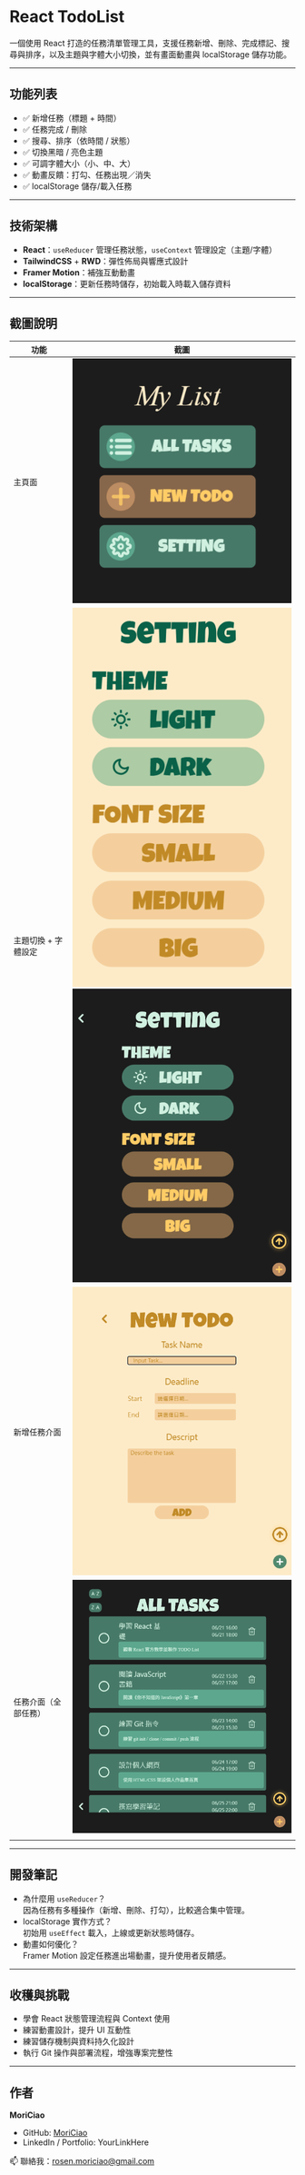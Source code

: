 # React TodoList

一個使用 React 打造的任務清單管理工具，支援任務新增、刪除、完成標記、搜尋與排序，以及主題與字體大小切換，並有畫面動畫與 localStorage 儲存功能。

---

## 功能列表

- ✅ 新增任務（標題 + 時間）
- ✅ 任務完成 / 刪除
- ✅ 搜尋、排序（依時間 / 狀態）
- ✅ 切換黑暗 / 亮色主題
- ✅ 可調字體大小（小、中、大）
- ✅ 動畫反饋：打勾、任務出現／消失
- ✅ localStorage 儲存/載入任務

---

## 技術架構

- **React**：`useReducer` 管理任務狀態，`useContext` 管理設定（主題/字體）
- **TailwindCSS** + **RWD**：彈性佈局與響應式設計
- **Framer Motion**：補強互動動畫
- **localStorage**：更新任務時儲存，初始載入時載入儲存資料

---

## 截圖說明

| 功能                 | 截圖                                                                             |
| -------------------- | -------------------------------------------------------------------------------- |
| 主頁面               | ![首頁畫面](/readme/Screenshot-1.png)                                            |
| 主題切換 + 字體設定  | ![主題切換](/readme/Screenshot-2-1.png)<br>![字體設定](/readme/Screenshot-2.png) |
| 新增任務介面         | ![新增任務](/readme/Screenshot-3.png)                                            |
| 任務介面（全部任務） | ![全部任務](/readme/Screenshot-4.png)                                            |
|                      |

---

## 開發筆記

- 為什麼用 `useReducer`？  
  因為任務有多種操作（新增、刪除、打勾），比較適合集中管理。
- localStorage 實作方式？  
  初始用 `useEffect` 載入，上線或更新狀態時儲存。
- 動畫如何優化？  
  Framer Motion 設定任務進出場動畫，提升使用者反饋感。

---

## 收穫與挑戰

- 學會 React 狀態管理流程與 Context 使用
- 練習動畫設計，提升 UI 互動性
- 練習儲存機制與資料持久化設計
- 執行 Git 操作與部署流程，增強專案完整性

---

## 作者

**MoriCiao**

- GitHub: [MoriCiao](https://github.com/MoriCiao)
- LinkedIn / Portfolio: YourLinkHere

📫 聯絡我：rosen.moriciao@gmail.com
